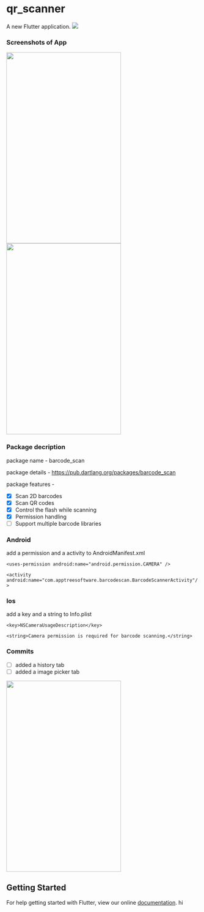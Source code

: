 # qr_scanner

A new Flutter application.
![](images/22.png)

### Screenshots of App
<img src="images/33.png" width="300" height="500">
<img src="images/44.png" width="300" height="500">


### Package decription 
package name - barcode_scan

package details - https://pub.dartlang.org/packages/barcode_scan

package features -
* [x] Scan 2D barcodes
* [x] Scan QR codes
* [x] Control the flash while scanning
* [x] Permission handling
* [ ] Support multiple barcode libraries

### Android 
 add a permission and a activity to AndroidManifest.xml
  
  `<uses-permission android:name="android.permission.CAMERA" />`
  
  `<activity android:name="com.apptreesoftware.barcodescan.BarcodeScannerActivity"/>`
  
### Ios
  add a key and a string to Info.plist 
 
 `<key>NSCameraUsageDescription</key>`
 
  `<string>Camera permission is required for barcode scanning.</string>`
  
### Commits
* [ ] added a history tab
* [ ] added a image picker tab
<img src="images/commit.jpg" width="300" height="500">
  
  
## Getting Started

For help getting started with Flutter, view our online
[documentation](https://flutter.io/).
hi
